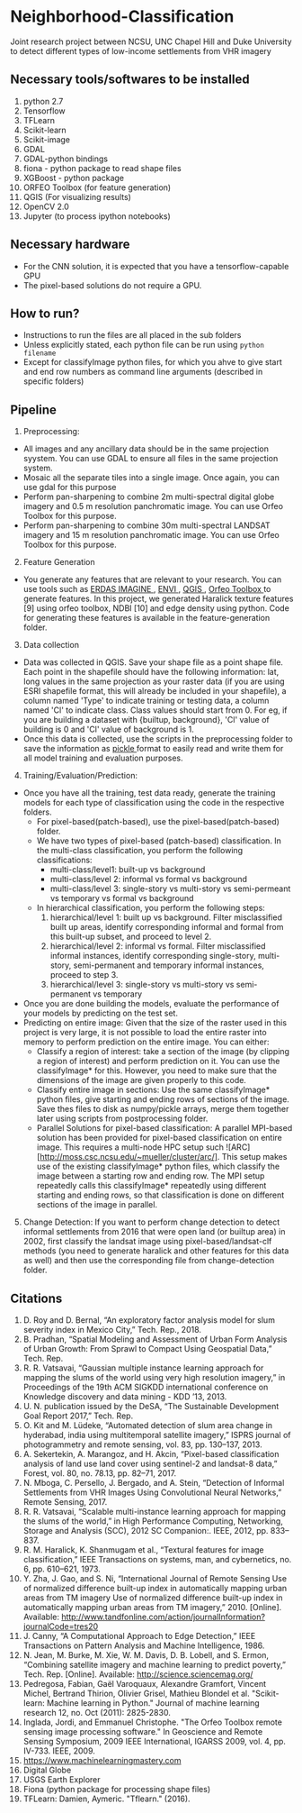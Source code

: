 # Neighborhood-Classification
Joint research project between NCSU, UNC Chapel Hill and Duke University to detect different types of low-income settlements from VHR imagery

## Necessary tools/softwares to be installed
1. python 2.7
2. Tensorflow
3. TFLearn
4. Scikit-learn
5. Scikit-image
6. GDAL
7. GDAL-python bindings
8. fiona - python package to read shape files
9. XGBoost - python package
10. ORFEO Toolbox (for feature generation)
11. QGIS (For visualizing results)
12. OpenCV 2.0
13. Jupyter (to process ipython notebooks)

## Necessary hardware
* For the CNN solution, it is expected that you have a tensorflow-capable GPU
* The pixel-based solutions do not require a GPU. 

## How to run?
* Instructions to run the files are all placed in the sub folders
* Unless explicitly stated, each python file can be run using ```python filename```
* Except for classifyImage python files, for which you ahve to give start and end row numbers as command line arguments (described in specific folders)


## Pipeline
1. Preprocessing:
* All images and any ancillary data should be in the same projection syystem. You can use GDAL to ensure all files in the same projection system.
* Mosaic all the separate tiles into a single image. Once again, you can use gdal for this purpose
* Perform pan-sharpening to combine 2m multi-spectral digital globe imagery and 0.5 m resolution panchromatic image. You can use Orfeo Toolbox for this purpose.
* Perform pan-sharpening to combine 30m multi-spectral LANDSAT imagery and 15 m resolution panchromatic image. You can use Orfeo Toolbox for this purpose.
 

2. Feature Generation
* You generate any features that are relevant to your research. You can use tools such as <a href = "https://www.hexagongeospatial.com/products/power-portfolio/erdas-imagine"> ERDAS IMAGINE </a>, <a href = "https://www.harrisgeospatial.com/Software-Technology/ENVI"> ENVI </a>, <a href = "https://qgis.org/en/site/"> QGIS </a>, <a href = "https://www.orfeo-toolbox.org/"> Orfeo Toolbox </a> to generate features. In this project, we generated Haralick texture features [9] using orfeo toolbox, NDBI [10] and edge density using python. Code for generating these features is available in the feature-generation folder.

3. Data collection
* Data was collected in QGIS. Save your shape file as a point shape file. Each point in the shapefile should have the following information: lat, long values in the same projection as your raster data (if you are using ESRI shapefile format, this will already be included in your shapefile), a column named 'Type' to indicate training or testing data, a column named 'Cl' to indicate class. Class values should start from 0. For eg, if you are building a dataset with {builtup, background}, 'Cl' value of building is 0 and 'Cl' value of background is 1. 
* Once this data is collected, use the scripts in the preprocessing folder to save the information as <a href = "https://docs.python.org/2/library/pickle.html"> pickle </a> format to easily read and write them for all model training and evaluation purposes.
4. Training/Evaluation/Prediction:
* Once you have all the training, test data ready, generate the training models for each type of classification using the code in the respective folders.
	* For pixel-based(patch-based), use the pixel-based(patch-based) folder.  
	* We have two types of pixel-based (patch-based) classification. In the multi-class classification, you perform the following classifications:
		* multi-class/level1: built-up vs background
		* multi-class/level 2: informal vs formal vs background
		* multi-class/level 3: single-story vs multi-story vs semi-permeant vs temporary vs formal vs background
	* In hierarchical classification, you perform the following steps:
		1. hierarchical/level 1: built up vs background. Filter misclassified built up areas, identify corresponding informal and formal from this built-up subset, and proceed to level 2.
		2. hierarchical/level 2: informal vs formal. Filter misclassified informal instances, identify corresponding single-story, multi-story, semi-permanent and temporary informal instances, proceed to step 3.
		3. hierarchical/level 3: single-story vs multi-story vs semi-permanent vs temporary
* Once you are done building the models, evaluate the performance of your models by predicting on the test set.
* Predicting on entire image: Given that the size of the raster used in this project is very large, it is not possible to load the entire raster into memory to perform prediction on the entire image. You can either:
	*  Classify a region of interest: take a section of the image (by clipping a region of interest) and perform prediction on it. You can use the classifyImage* for this. However, you need to make sure that the dimensions of the image are given properly to this code. 
	* Classify entire image in sections: Use the same classifyImage* python files, give starting and ending rows of sections of the image. Save thes files to disk as numpy/pickle arrays, merge them together later using scripts from postprocessing folder. 
	* Parallel Solutions for pixel-based classification: A parallel MPI-based solution has been provided for pixel-based classification on entire image. This requires a multi-node HPC setup such ![ARC][http://moss.csc.ncsu.edu/~mueller/cluster/arc/].  This setup makes use of the existing classifyImage* python files, which classify the image between a starting row and ending row. The MPI setup repeatedly calls this classifyImage* repeatedly using different starting and ending rows, so that classification is done on different sections of the image in parallel. 
5. Change Detection: If you want to perform change detection to detect informal settlements from 2016 that were open land (or builtup area) in 2002, first classify the landsat image using pixel-based/landsat-clf methods (you need to generate haralick and other features for this data as well) and then use the corresponding file from change-detection folder.

## Citations
1.  D. Roy and D. Bernal, “An exploratory factor analysis model for slum severity index in Mexico City,” Tech. Rep., 2018.
2.  B. Pradhan, “Spatial Modeling and Assessment of Urban Form Analysis of Urban Growth: From Sprawl to Compact Using Geospatial Data,” Tech. Rep.
3.  R. R. Vatsavai, “Gaussian multiple instance learning approach for mapping the slums of the world using very high resolution imagery,” in Proceedings of the 19th ACM SIGKDD international conference on Knowledge discovery and data mining - KDD ’13, 2013.
4.  U. N. publication issued by the DeSA, “The Sustainable Development Goal Report 2017,” Tech. Rep.
5. O. Kit and M. Lüdeke, “Automated detection of slum area change in hyderabad, india using multitemporal satellite imagery,” ISPRS journal of photogrammetry and remote sensing, vol. 83, pp. 130–137, 2013.
6.  A. Sekertekin, A. Marangoz, and H. Akcin, “Pixel-based classification analysis of land use land cover using sentinel-2 and landsat-8 data,” Forest, vol. 80, no. 78.13, pp. 82–71, 2017.
7.  N. Mboga, C. Persello, J. Bergado, and A. Stein, “Detection of Informal Settlements from VHR Images Using Convolutional Neural Networks,” Remote Sensing, 2017.
8.  R. R. Vatsavai, “Scalable multi-instance learning approach for mapping the slums of the world,” in High Performance Computing, Networking, Storage and Analysis (SCC), 2012 SC Companion:. IEEE, 2012, pp. 833–837.
9. R. M. Haralick, K. Shanmugam et al., “Textural features for image classification,” IEEE Transactions on systems, man, and cybernetics, no. 6, pp. 610–621, 1973.
10. Y. Zha, J. Gao, and S. Ni, “International Journal of Remote Sensing Use of normalized difference built-up index in automatically mapping urban areas from TM imagery Use of normalized difference built-up index in automatically mapping urban areas from TM imagery,” 2010. [Online]. Available: http://www.tandfonline.com/action/journalInformation?journalCode=tres20<F12>
11. J. Canny, “A Computational Approach to Edge Detection,” IEEE Transactions on Pattern Analysis and Machine Intelligence, 1986. 
12. N. Jean, M. Burke, M. Xie, W. M. Davis, D. B. Lobell, and S. Ermon, “Combining satellite imagery and machine learning to predict poverty,” Tech. Rep. [Online]. Available: http://science.sciencemag.org/
13. Pedregosa, Fabian, Gaël Varoquaux, Alexandre Gramfort, Vincent Michel, Bertrand Thirion, Olivier Grisel, Mathieu Blondel et al. "Scikit-learn: Machine learning in Python." Journal of machine learning research 12, no. Oct (2011): 2825-2830.
14. Inglada, Jordi, and Emmanuel Christophe. "The Orfeo Toolbox remote sensing image processing software." In Geoscience and Remote Sensing Symposium, 2009 IEEE International, IGARSS 2009, vol. 4, pp. IV-733. IEEE, 2009.
15. https://www.machinelearningmastery.com
16. Digital Globe 
17. USGS Earth Explorer
18. Fiona (python package for processing shape files)
19. TFLearn: Damien, Aymeric. "Tflearn." (2016).
